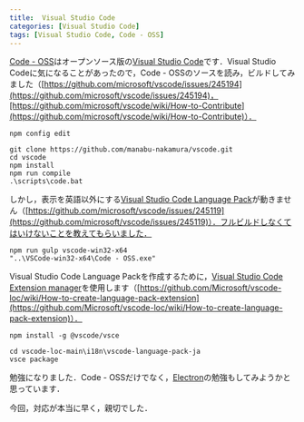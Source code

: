 ```yaml
---
title:  Visual Studio Code
categories: [Visual Studio Code]
tags: [Visual Studio Code, Code - OSS]
---
```

[Code - OSS](https://github.com/microsoft/vscode)はオープンソース版の[Visual Studio Code](https://code.visualstudio.com/)です．Visual Studio Codeに気になることがあったので，Code - OSSのソースを読み，ビルドしてみました（[https://github.com/microsoft/vscode/issues/245194](https://github.com/microsoft/vscode/issues/245194)，[https://github.com/microsoft/vscode/wiki/How-to-Contribute](https://github.com/microsoft/vscode/wiki/How-to-Contribute)）．
```batchfile
npm config edit

git clone https://github.com/manabu-nakamura/vscode.git
cd vscode
npm install
npm run compile
.\scripts\code.bat
```
しかし，表示を英語以外にする[Visual Studio Code Language Pack](https://github.com/microsoft/vscode-loc)が動きません（[https://github.com/microsoft/vscode/issues/245119](https://github.com/microsoft/vscode/issues/245119)）．フルビルドしなくてはいけないことを教えてもらいました．
```batchfile
npm run gulp vscode-win32-x64
"..\VSCode-win32-x64\Code - OSS.exe"
```
Visual Studio Code Language Packを作成するために，[Visual Studio Code Extension manager](https://github.com/microsoft/vscode-vsce)を使用します（[https://github.com/Microsoft/vscode-loc/wiki/How-to-create-language-pack-extension](https://github.com/Microsoft/vscode-loc/wiki/How-to-create-language-pack-extension)）．
```batchfile
npm install -g @vscode/vsce

cd vscode-loc-main\i18n\vscode-language-pack-ja
vsce package
```
勉強になりました．Code - OSSだけでなく，[Electron](https://github.com/electron/electron)の勉強もしてみようかと思っています．

今回，対応が本当に早く，親切でした．